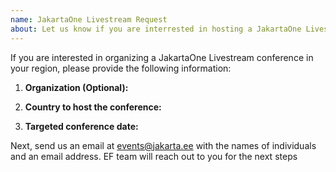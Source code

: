 ```yaml
---
name: JakartaOne Livestream Request
about: Let us know if you are interrested in hosting a JakartaOne Livestream conference in your region.
---
```


If you are interested in organizing a JakartaOne Livestream conference in your region, please provide the following information:

1. **Organization (Optional):**

2. **Country to host the conference:**

3. **Targeted conference date:**


Next, send us an email at events@jakarta.ee with the names of individuals and an email address. EF team will reach out to you for the next steps